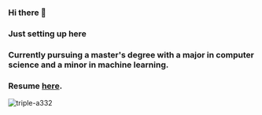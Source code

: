 ### Hi there 👋
### Just setting up here
### Currently pursuing a master's degree with a major in computer science and a minor in machine learning.
### Resume [here](https://github.com/TRIPLE-A332/Resume/blob/main/Ali_Resume_SI.pdf).
<p align="left"> <img src="https://komarev.com/ghpvc/?username=triple-a332&label=Profile%20views&color=0e75b6&style=flat" alt="triple-a332" /> </p>
<!--The background color is `#0969DA` for light mode and `#0969DA` for dark mode.


<!--   MOST USED LANG     <p><img align="left" src="https://github-readme-stats.vercel.app/api/top-langs?username=triple-a332&show_icons=true&locale=en&layout=compact" alt="triple-a332" /></p>



<!--
**TRIPLE-A332/TRIPLE-A332** is a ✨ _special_ ✨ repository because its `README.md` (this file) appears on your GitHub profile.

Here are some ideas to get you started:

- 🔭 I’m currently working on ...
- 🌱 I’m currently learning ...
- 👯 I’m looking to collaborate on ...
- 🤔 I’m looking for help with ...
- 💬 Ask me about ...
- 📫 How to reach me: ...
- 😄 Pronouns: ...
- ⚡ Fun fact: ...
-->

